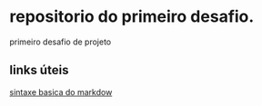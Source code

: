 # repositorio do primeiro desafio.
primeiro desafio de projeto 

## links úteis
[sintaxe basica do markdow](https://en.markdown.net.br/basic-syntax)
